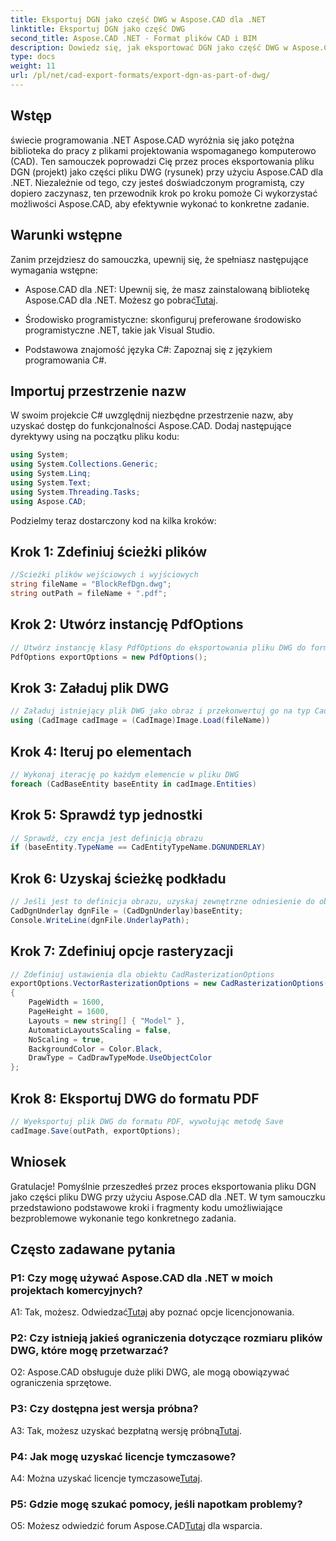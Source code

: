 ```yaml
---
title: Eksportuj DGN jako część DWG w Aspose.CAD dla .NET
linktitle: Eksportuj DGN jako część DWG
second_title: Aspose.CAD .NET - Format plików CAD i BIM
description: Dowiedz się, jak eksportować DGN jako część DWG w Aspose.CAD dla .NET. Postępuj zgodnie z naszym przewodnikiem krok po kroku, aby zapewnić bezproblemową integrację.
type: docs
weight: 11
url: /pl/net/cad-export-formats/export-dgn-as-part-of-dwg/
---
```

## Wstęp

świecie programowania .NET Aspose.CAD wyróżnia się jako potężna biblioteka do pracy z plikami projektowania wspomaganego komputerowo (CAD). Ten samouczek poprowadzi Cię przez proces eksportowania pliku DGN (projekt) jako części pliku DWG (rysunek) przy użyciu Aspose.CAD dla .NET. Niezależnie od tego, czy jesteś doświadczonym programistą, czy dopiero zaczynasz, ten przewodnik krok po kroku pomoże Ci wykorzystać możliwości Aspose.CAD, aby efektywnie wykonać to konkretne zadanie.

## Warunki wstępne

Zanim przejdziesz do samouczka, upewnij się, że spełniasz następujące wymagania wstępne:

-  Aspose.CAD dla .NET: Upewnij się, że masz zainstalowaną bibliotekę Aspose.CAD dla .NET. Możesz go pobrać[Tutaj](https://releases.aspose.com/cad/net/).

- Środowisko programistyczne: skonfiguruj preferowane środowisko programistyczne .NET, takie jak Visual Studio.

- Podstawowa znajomość języka C#: Zapoznaj się z językiem programowania C#.

## Importuj przestrzenie nazw

W swoim projekcie C# uwzględnij niezbędne przestrzenie nazw, aby uzyskać dostęp do funkcjonalności Aspose.CAD. Dodaj następujące dyrektywy using na początku pliku kodu:

```csharp
using System;
using System.Collections.Generic;
using System.Linq;
using System.Text;
using System.Threading.Tasks;
using Aspose.CAD;
```

Podzielmy teraz dostarczony kod na kilka kroków:

## Krok 1: Zdefiniuj ścieżki plików

```csharp
//Ścieżki plików wejściowych i wyjściowych
string fileName = "BlockRefDgn.dwg";
string outPath = fileName + ".pdf";
```

## Krok 2: Utwórz instancję PdfOptions

```csharp
// Utwórz instancję klasy PdfOptions do eksportowania pliku DWG do formatu PDF
PdfOptions exportOptions = new PdfOptions();
```

## Krok 3: Załaduj plik DWG

```csharp
// Załaduj istniejący plik DWG jako obraz i przekonwertuj go na typ CadImage
using (CadImage cadImage = (CadImage)Image.Load(fileName))
```

## Krok 4: Iteruj po elementach

```csharp
// Wykonaj iterację po każdym elemencie w pliku DWG
foreach (CadBaseEntity baseEntity in cadImage.Entities)
```

## Krok 5: Sprawdź typ jednostki

```csharp
// Sprawdź, czy encja jest definicją obrazu
if (baseEntity.TypeName == CadEntityTypeName.DGNUNDERLAY)
```

## Krok 6: Uzyskaj ścieżkę podkładu

```csharp
// Jeśli jest to definicja obrazu, uzyskaj zewnętrzne odniesienie do obiektu
CadDgnUnderlay dgnFile = (CadDgnUnderlay)baseEntity;
Console.WriteLine(dgnFile.UnderlayPath);
```

## Krok 7: Zdefiniuj opcje rasteryzacji

```csharp
// Zdefiniuj ustawienia dla obiektu CadRasterizationOptions
exportOptions.VectorRasterizationOptions = new CadRasterizationOptions()
{
    PageWidth = 1600,
    PageHeight = 1600,
    Layouts = new string[] { "Model" },
    AutomaticLayoutsScaling = false,
    NoScaling = true,
    BackgroundColor = Color.Black,
    DrawType = CadDrawTypeMode.UseObjectColor
};
```

## Krok 8: Eksportuj DWG do formatu PDF

```csharp
// Wyeksportuj plik DWG do formatu PDF, wywołując metodę Save
cadImage.Save(outPath, exportOptions);
```

## Wniosek

Gratulacje! Pomyślnie przeszedłeś przez proces eksportowania pliku DGN jako części pliku DWG przy użyciu Aspose.CAD dla .NET. W tym samouczku przedstawiono podstawowe kroki i fragmenty kodu umożliwiające bezproblemowe wykonanie tego konkretnego zadania.

## Często zadawane pytania

### P1: Czy mogę używać Aspose.CAD dla .NET w moich projektach komercyjnych?
 A1: Tak, możesz. Odwiedzać[Tutaj](https://purchase.aspose.com/buy) aby poznać opcje licencjonowania.

### P2: Czy istnieją jakieś ograniczenia dotyczące rozmiaru plików DWG, które mogę przetwarzać?
O2: Aspose.CAD obsługuje duże pliki DWG, ale mogą obowiązywać ograniczenia sprzętowe.

### P3: Czy dostępna jest wersja próbna?
A3: Tak, możesz uzyskać bezpłatną wersję próbną[Tutaj](https://releases.aspose.com/).

### P4: Jak mogę uzyskać licencje tymczasowe?
 A4: Można uzyskać licencje tymczasowe[Tutaj](https://purchase.aspose.com/temporary-license/).

### P5: Gdzie mogę szukać pomocy, jeśli napotkam problemy?
 O5: Możesz odwiedzić forum Aspose.CAD[Tutaj](https://forum.aspose.com/c/cad/19) dla wsparcia.